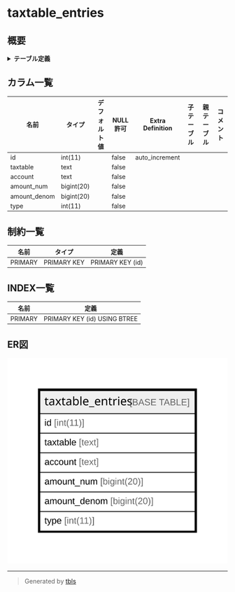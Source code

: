 # taxtable_entries

## 概要

<details>
<summary><strong>テーブル定義</strong></summary>

```sql
CREATE TABLE `taxtable_entries` (
  `id` int(11) NOT NULL AUTO_INCREMENT,
  `taxtable` text NOT NULL,
  `account` text NOT NULL,
  `amount_num` bigint(20) NOT NULL,
  `amount_denom` bigint(20) NOT NULL,
  `type` int(11) NOT NULL,
  PRIMARY KEY (`id`)
) ENGINE=InnoDB DEFAULT CHARSET=utf8mb4 COLLATE=utf8mb4_general_ci
```

</details>

## カラム一覧

| 名前           | タイプ        | デフォルト値       | NULL許可   | Extra Definition | 子テーブル      | 親テーブル      | コメント     |
| ------------ | ---------- | ------------ | -------- | ---------------- | ---------- | ---------- | -------- |
| id           | int(11)    |              | false    | auto_increment   |            |            |          |
| taxtable     | text       |              | false    |                  |            |            |          |
| account      | text       |              | false    |                  |            |            |          |
| amount_num   | bigint(20) |              | false    |                  |            |            |          |
| amount_denom | bigint(20) |              | false    |                  |            |            |          |
| type         | int(11)    |              | false    |                  |            |            |          |

## 制約一覧

| 名前      | タイプ         | 定義               |
| ------- | ----------- | ---------------- |
| PRIMARY | PRIMARY KEY | PRIMARY KEY (id) |

## INDEX一覧

| 名前      | 定義                           |
| ------- | ---------------------------- |
| PRIMARY | PRIMARY KEY (id) USING BTREE |

## ER図

![er](taxtable_entries.svg)

---

> Generated by [tbls](https://github.com/k1LoW/tbls)
